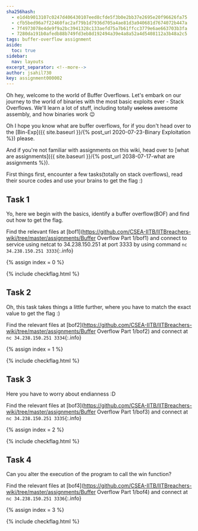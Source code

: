 ```yaml
---
sha256hash: 
  - e1d4b9013107c0247d406430107eed8cfde5f3b0e2bb37e2695e20f96626fa75
  - cfb5bed96a7f22460fac2af79b1d7936d705a4ae81d3a940681d7674072b447a
  - 7f4973078e4de9f9a2bc3941328c133aefd75a7b61ffcc3779e6ae663703b3fa
  - 7280da191b0afedb88b749fd3eb8d192494a39e4a8a52a4d5408112a3b48a2c5
tags: buffer-overflow assignment
aside:
  toc: true
sidebar:
  nav: layouts
excerpt_separator: <!--more-->
author: jsahil730
key: assignment000002
---
```


Oh hey, welcome to the world of Buffer Overflows. Let's embark on our journey
to the world of binaries with the most basic exploits ever - Stack Overflows.
We'll learn a lot of stuff, including totally ~~useless~~ awesome assembly, and
how binaries work :wink:
<!--more-->

Oh I hope you know what are buffer overflows, for if you don't head over to the [Bin-Exp]({{ site.baseurl }}/{% post_url 2020-07-23-Binary Exploitation %}) please.

And if you're not familiar with assignments on this wiki, head over to [what are assignments]({{ site.baseurl }}/{% post_url 2038-07-17-what are assignments %}).

First things first, encounter a few tasks(totally on stack overflows), read their source codes and use your brains to get the flag :)

## Task 1
Yo, here we begin with the basics, identify a buffer overflow(BOF) and find out how
to get the flag. 

Find the relevant files at [bof1](https://github.com/CSEA-IITB/IITBreachers-wiki/tree/master/assignments/Buffer Overflow Part 1/bof1) and connect to service using netcat to 34.238.150.251 at port 3333 by using command `nc 34.238.150.251 3333`{:.info}

{% assign index = 0 %}

{% include checkflag.html %}

## Task 2
Oh, this task takes things a little further, where you have to match the exact value to get the flag :) 

Find the relevant files at [bof2](https://github.com/CSEA-IITB/IITBreachers-wiki/tree/master/assignments/Buffer Overflow Part 1/bof2) and connect at `nc 34.238.150.251 3334`{:.info}

{% assign index = 1 %}

{% include checkflag.html %}

## Task 3
Here you have to worry about endianness :D

Find the relevant files at [bof3](https://github.com/CSEA-IITB/IITBreachers-wiki/tree/master/assignments/Buffer Overflow Part 1/bof3) and connect at `nc 34.238.150.251 3335`{:.info}

{% assign index = 2 %}

{% include checkflag.html %}

## Task 4
Can you alter the execution of the program to call the win function?

Find the relevant files at [bof4](https://github.com/CSEA-IITB/IITBreachers-wiki/tree/master/assignments/Buffer Overflow Part 1/bof4) and connect at `nc 34.238.150.251 3336`{:.info}

{% assign index = 3 %}

{% include checkflag.html %}